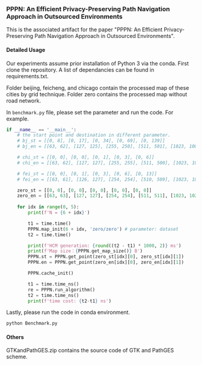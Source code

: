 

### PPPN: An Efficient Privacy-Preserving Path Navigation Approach in Outsourced Environments

This is the associated artifact for the paper "PPPN: An Efficient Privacy-Preserving Path Navigation Approach in Outsourced Environments".

#### Detailed Usage

Our experiments assume prior installation of Python 3 via the conda. First clone the repository. A list of dependancies can be found in requirements.txt.

Folder beijing, feicheng, and chicago contain the processed map of these cities by grid technique. Folder zero contains the processed map without road network.

In `benchmark.py` file, please set the parameter and run the code. For example.

```python
if __name__ == '__main__':
    # the start point and destination in different parameter.
    # bj_st = [[0, 8], [0, 17], [0, 34], [0, 69], [0, 139]]
    # bj_en = [[63, 62], [127, 125], [255, 250], [511, 501], [1023, 1003]]

    # chi_st = [[0, 0], [0, 0], [0, 1], [0, 3], [0, 6]]
    # chi_en = [[63, 62], [127, 127], [255, 255], [511, 500], [1023, 1000]]

    # fei_st = [[0, 0], [0, 1], [0, 3], [0, 6], [0, 13]]
    # fei_en = [[63, 61], [126, 127], [254, 254], [510, 509], [1023, 1018]]

    zero_st = [[0, 0], [0, 0], [0, 0], [0, 0], [0, 0]]
    zero_en = [[63, 63], [127, 127], [254, 254], [511, 511], [1023, 1023]]
    
    for idx in range(0, 5):
        print(f'N = {6 + idx}')

        t1 = time.time()
        PPPN.map_init(6 + idx, 'zero/zero') # parameter: dataset
        t2 = time.time()

        print(f'HCM generation: {round((t2 - t1) * 1000, 2)} ms')
        print(f'Map size：{PPPN.get_map_size()} B')
        PPPN.st = PPPN.get_point(zero_st[idx][0], zero_st[idx][1])
        PPPN.en = PPPN.get_point(zero_en[idx][0], zero_en[idx][1])

        PPPN.cache_init()

        t1 = time.time_ns()
        re = PPPN.run_algorithm()
        t2 = time.time_ns()
        print(f'time cost: {t2-t1} ns')
```

Lastly, please run the code in conda environment.
```python
python Benchmark.py
```


#### Others

GTKandPathGES.zip contains the source code of GTK and PathGES scheme.